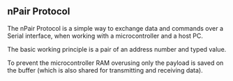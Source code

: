 ## nPair Protocol

The nPair Protocol is a simple way to exchange data and commands over a Serial interface, when working with a microcontroller and a host PC.

The basic working principle is a pair of an address number and typed value.

To prevent the microcontroller RAM overusing only the payload is saved on the buffer (which is also shared for transmitting and receiving data).


